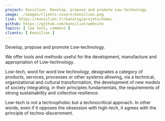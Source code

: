 ```yaml
---
project: Konsilion. Develop, propose and promote Low-technology.
image: ./images/clients-covers/konsilion.png
link: https://konsilion.fr/katalog/projets/home/
github: https://github.com/konsilion/website
topics: [ low tech, commons ]
clients: [ Konsilion ]
---
```


Develop, propose and promote Low-technology.

We offer tools and methods useful for the development, manufacture and appropriation of Low-technology.

Low-tech, word for word low technology, designates a category of products, services, processes or other systems allowing, via a technical, organizational and cultural transformation, the development of new models of society integrating, in their principles fundamentals, the requirements of strong sustainability and collective resilience.

Low-tech is not a technophobic but a technocritical approach. In other words, even if it opposes the obsession with high-tech, it agrees with the principle of techno-discernment.